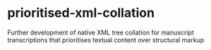 # prioritised-xml-collation
Further development of native XML tree collation for manuscript transcriptions that prioritises textual content over structural markup
